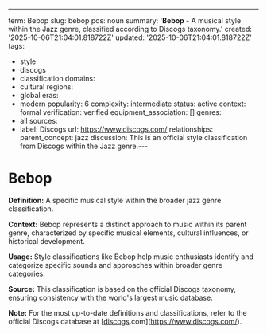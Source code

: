 ---
term: Bebop
slug: bebop
pos: noun
summary: '**Bebop** - A musical style within the Jazz genre, classified according
  to Discogs taxonomy.'
created: '2025-10-06T21:04:01.818722Z'
updated: '2025-10-06T21:04:01.818722Z'
tags:
- style
- discogs
- classification
domains:
- cultural
regions:
- global
eras:
- modern
popularity: 6
complexity: intermediate
status: active
context: formal
verification: verified
equipment_association: []
genres:
- all
sources:
- label: Discogs
  url: https://www.discogs.com/
relationships:
  parent_concept: jazz
discussion: This is an official style classification from Discogs within the Jazz
  genre.---

# Bebop

**Definition:** A specific musical style within the broader jazz genre classification.

**Context:** Bebop represents a distinct approach to music within its parent genre, characterized by specific musical elements, cultural influences, or historical development.

**Usage:** Style classifications like Bebop help music enthusiasts identify and categorize specific sounds and approaches within broader genre categories.

**Source:** This classification is based on the official Discogs taxonomy, ensuring consistency with the world's largest music database.

**Note:** For the most up-to-date definitions and classifications, refer to the official Discogs database at [[discogs](../d/discogs.md).com](https://www.discogs.com/).